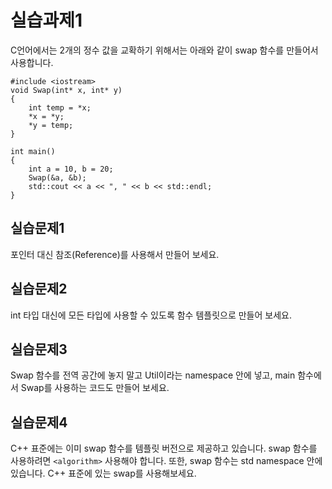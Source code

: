 # 실습과제1
C언어에서는 2개의 정수 값을 교확하기 위해서는 아래와 같이 swap 함수를 만들어서 사용합니다.

```
#include <iostream>
void Swap(int* x, int* y)
{
	int temp = *x;
	*x = *y;
	*y = temp;
}

int main()
{
	int a = 10, b = 20;
	Swap(&a, &b);
	std::cout << a << ", " << b << std::endl;
}
```

## 실습문제1
포인터 대신 참조(Reference)를 사용해서 만들어 보세요.

## 실습문제2
int 타입 대신에 모든 타입에 사용할 수 있도록 함수 템플릿으로 만들어 보세요.

## 실습문제3
Swap 함수를 전역 공간에 놓지 말고 Util이라는 namespace 안에 넣고, main 함수에서 Swap를 사용하는 코드도 만들어 보세요.

## 실습문제4
C++ 표준에는 이미 swap 함수를 템플릿 버전으로 제공하고 있습니다. swap 함수를 사용하려면 ```<algorithm>``` 사용해야 합니다. 또한, swap 함수는 std namespace 안에 있습니다. C++ 표준에 있는 swap를 사용해보세요.